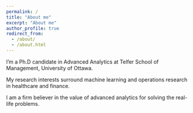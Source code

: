```yaml
---
permalink: /
title: "About me"
excerpt: "About me"
author_profile: true
redirect_from: 
  - /about/
  - /about.html
---
```


I’m a Ph.D candidate in Advanced Analytics at Telfer School of Management, University of Ottawa. 

My research interests surround machine learning and operations research in healthcare and finance.

I am a firm believer in the value of advanced analytics for solving the real-life problems.
